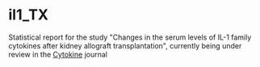 # il1_TX
Statistical report for the study "Changes in the serum levels of IL-1 family cytokines after kidney allograft transplantation", currently being under review in the [Cytokine](https://www.sciencedirect.com/journal/cytokine) journal
